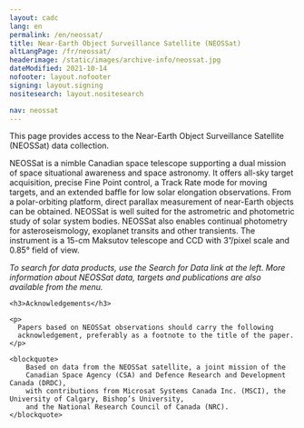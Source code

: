 ```yaml
---
layout: cadc
lang: en
permalink: /en/neossat/
title: Near-Earth Object Surveillance Satellite (NEOSSat)
altLangPage: /fr/neossat/
headerimage: /static/images/archive-info/neossat.jpg
dateModified: 2021-10-14
nofooter: layout.nofooter
signing: layout.signing
nositesearch: layout.nositesearch

nav: neossat
---
```


<p>
    This page provides access to the Near-Earth Object Surveillance Satellite (NEOSSat) data collection.
</p>

<p>
    NEOSSat is a nimble Canadian space telescope supporting a dual mission of space situational awareness and
    space astronomy. It offers all-sky target acquisition, precise Fine Point control, a Track Rate mode for moving
    targets, and an extended baffle for low solar elongation observations. From a polar-orbiting platform, direct
    parallax measurement of near-Earth objects can be obtained.  NEOSSat is well suited for the astrometric and
    photometric study of solar system bodies. NEOSSat also enables continual photometry for asteroseismology,
    exoplanet transits and other transients.  The instrument is a 15-cm Maksutov telescope and CCD
    with 3”/pixel scale and 0.85° field of view.
</p>

<p>
    <i>
        To search for data products, use the Search for Data link at the left. More information about
        NEOSSat data, targets and publications are also available from the menu.
    </i>
</p>

<div class="about_text">

    <h3>Acknowledgements</h3>

    <p>
      Papers based on NEOSSat observations should carry the following
      acknowledgement, preferably as a footnote to the title of the paper.
    </p>

    <blockquote>
        Based on data from the NEOSSat satellite, a joint mission of the
        Canadian Space Agency (CSA) and Defence Research and Development Canada (DRDC),
        with contributions from Microsat Systems Canada Inc. (MSCI), the University of Calgary, Bishop’s University,
        and the National Research Council of Canada (NRC).
    </blockquote>
</div>
